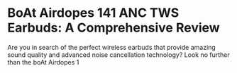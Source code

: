  BoAt Airdopes 141 ANC TWS Earbuds: A Comprehensive Review
=============================================================

Are you in search of the perfect wireless earbuds that provide amazing sound quality and advanced noise cancellation technology? Look no further than the boAt Airdopes 1